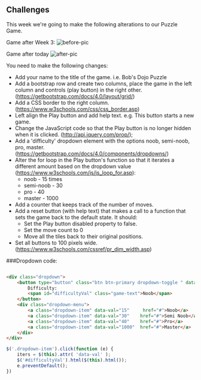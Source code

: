 ## Challenges

This week we're going to make the following alterations to our Puzzle Game.

Game after Week 3:
![before-pic][before]

Game after today
![after-pic][after]

You need to make the following changes:

- Add your name to the title of the game. i.e. Bob's Dojo Puzzle
- Add a bootstrap row and create two columns, place the game in the left column and controls (play button) in the right other. (https://getbootstrap.com/docs/4.0/layout/grid/)
- Add a CSS border to the right column. (https://www.w3schools.com/css/css_border.asp)
- Left align the Play button and add help text. e.g. This button starts a new game.
- Change the JavaScript code so that the Play button is no longer hidden when it is clicked. (http://api.jquery.com/prop/);
- Add a 'difficulty' dropdown element with the options noob, semi-noob, pro, master. (https://getbootstrap.com/docs/4.0/components/dropdowns/)
- Alter the for loop in the Play button's function so that it iterates a different amount based on the dropdown value (https://www.w3schools.com/js/js_loop_for.asp):
    - noob - 15 times
    - semi-noob - 30 
    - pro - 40
    - master - 1000
- Add a counter that keeps track of the number of moves.     
- Add a reset button (with help text) that makes a call to a function that sets the game back to the default state. It should:
    - Set the Play button disabled property to false.
    - Set the move count to 0
    - Move all the tiles back to their original positions. 
- Set all buttons to 100 pixels wide.(https://www.w3schools.com/cssref/pr_dim_width.asp)


###Dropdown code:

```html

<div class="dropdown">
    <button type="button" class="btn btn-primary dropdown-toggle " data-toggle="dropdown">
        Difficulty:
        <span id="difficultyVal" class="game-text">Noob</span>
    </button>
    <div class="dropdown-menu">
        <a class="dropdown-item" data-val="15"     href="#">Noob</a>
        <a class="dropdown-item" data-val="30"    href="#">Semi Noob</a>
        <a class="dropdown-item" data-val="40"    href="#">Pro</a>
        <a class="dropdown-item" data-val="1000"  href="#">Master</a>
    </div>
</div>
```

```javascript
$('.dropdown-item').click(function (e) {
    iters = $(this).attr( 'data-val' );
    $('#difficultyVal').html($(this).html());
    e.preventDefault();
})
```

[before]: screenshots/before.png "Before"
[after]: screenshots/after.png "After"